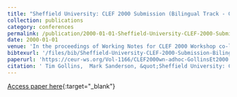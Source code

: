 ```yaml
---
title: "Sheffield University: CLEF 2000 Submission (Bilingual Track - German to English)"
collection: publications
category: conferences
permalink: /publication/2000-01-01-Sheffield-University-CLEF-2000-Submission-Bilingual-Track-German-to-English
date: 2000-01-01
venue: 'In the proceedings of Working Notes for CLEF 2000 Workshop co-located with the 4th European Conference on Digital Libraries (ECDL 2000), Lisbon, Portugal, September 21-22, 2000'
bibtexurl: '/files/bib/Sheffield-University-CLEF-2000-Submission-Bilingual-Track---German-to-English.bib'
paperurl: 'https://ceur-ws.org/Vol-1166/CLEF2000wn-adhoc-GollinsEt2000.pdf'
citation: ' Tim Gollins,  Mark Sanderson, &quot;Sheffield University: CLEF 2000 Submission (Bilingual Track - German to English).&quot; In the proceedings of Working Notes for CLEF 2000 Workshop co-located with the 4th European Conference on Digital Libraries (ECDL 2000), Lisbon, Portugal, September 21-22, 2000, 2000.'
---
```

[Access paper here](https://ceur-ws.org/Vol-1166/CLEF2000wn-adhoc-GollinsEt2000.pdf){:target="_blank"}
